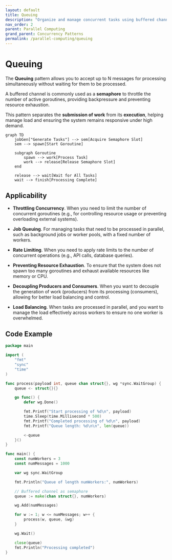 ```yaml
---
layout: default
title: Queuing
description: "Organize and manage concurrent tasks using buffered channels and queuing techniques in Go."
nav_order: 2
parent: Parallel Computing
grand_parent: Concurrency Patterns
permalink: /parallel-computing/queuing
---
```


# Queuing

The **Queuing** pattern allows you to accept up to N messages for processing simultaneously without waiting for them to be processed.

A buffered channel is commonly used as a **semaphore** to throttle the number of active goroutines, providing backpressure and preventing resource exhaustion.

This pattern separates the **submission of work** from its **execution**, helping manage load and ensuring the system remains responsive under high demand.


```mermaid
graph TD
    jobGen["Generate Tasks"] --> sem[Acquire Semaphore Slot]
    sem --> spawn[Start Goroutine]

    subgraph Goroutine
        spawn --> work[Process Task]
        work --> release[Release Semaphore Slot]
    end

    release --> wait[Wait for All Tasks]
    wait --> finish[Processing Complete]
```

## Applicability

- **Throttling Concurrency**.
When you need to limit the number of concurrent goroutines (e.g., for controlling resource usage or preventing overloading external systems).

- **Job Queuing**.
For managing tasks that need to be processed in parallel, such as background jobs or worker pools, with a fixed number of workers.

- **Rate Limiting**.
When you need to apply rate limits to the number of concurrent operations (e.g., API calls, database queries).

- **Preventing Resource Exhaustion**.
To ensure that the system does not spawn too many goroutines and exhaust available resources like memory or CPU.

- **Decoupling Producers and Consumers**.
When you want to decouple the generation of work (producers) from its processing (consumers), allowing for better load balancing and control.

- **Load Balancing**.
When tasks are processed in parallel, and you want to manage the load effectively across workers to ensure no one worker is overwhelmed.

## Code Example

```go
package main

import (
	"fmt"
	"sync"
	"time"
)

func process(payload int, queue chan struct{}, wg *sync.WaitGroup) {
	queue <- struct{}{}

	go func() {
		defer wg.Done()

		fmt.Printf("Start processing of %d\n", payload)
		time.Sleep(time.Millisecond * 500)
		fmt.Printf("Completed processing of %d\n", payload)
		fmt.Printf("Queue length: %d\n\n", len(queue))

		<-queue
	}()
}

func main() {
	const numWorkers = 3
	const numMessages = 1000

	var wg sync.WaitGroup

	fmt.Println("Queue of length numWorkers:", numWorkers)

	// Buffered channel as semaphore
	queue := make(chan struct{}, numWorkers)

	wg.Add(numMessages)

	for w := 1; w <= numMessages; w++ {
		process(w, queue, &wg)
	}

	wg.Wait()

	close(queue)
	fmt.Println("Processing completed")
}
```